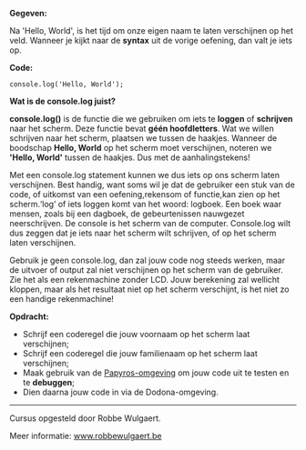 **Gegeven:**

Na 'Hello, World', is het tijd om onze eigen naam te laten verschijnen op het veld. 
Wanneer je kijkt naar de **syntax** uit de vorige oefening, dan valt je iets op. 

**Code:**

```
console.log('Hello, World'); 
```

**Wat is de console.log juist?**

**console.log()** is de functie die we gebruiken om iets te **loggen** of **schrijven** naar het scherm. Deze functie bevat **géén hoofdletters**. Wat we willen schrijven naar het scherm, plaatsen we tussen de haakjes. Wanneer de boodschap **Hello, World** op het scherm moet verschijnen, noteren we **'Hello, World'** tussen de haakjes. Dus met de aanhalingstekens! 

Met een console.log statement kunnen we dus iets op ons scherm laten verschijnen. Best handig, want soms wil je dat de gebruiker een stuk van de code, of uitkomst van een oefening,rekensom of functie,kan zien op het scherm.‘log’ of iets loggen komt van het woord: logboek. Een boek waar mensen, zoals bij een dagboek, de gebeurtenissen nauwgezet neerschrijven. De console is het scherm van de computer. Console.log wilt dus zeggen dat je iets naar het scherm wilt schrijven, of op het scherm laten verschijnen.

Gebruik je geen console.log, dan zal jouw code nog steeds werken, maar de uitvoer of output zal niet verschijnen op het scherm van de gebruiker. Zie het als een rekenmachine zonder LCD. Jouw berekening zal wellicht kloppen, maar als het resultaat niet op het scherm verschijnt, is het niet zo een handige rekenmachine! 


**Opdracht:**

* Schrijf een coderegel die jouw voornaam op het scherm laat verschijnen; 
* Schrijf een coderegel die jouw familienaam op het scherm laat verschijnen; 
* Maak gebruik van de [Papyros-omgeving](https://papyros.dodona.be/?locale=nl&language=JavaScript) om jouw code uit te testen en te **debuggen**; 
* Dien daarna jouw code in via de Dodona-omgeving. 



---
Cursus opgesteld door Robbe Wulgaert. 

Meer informatie: www.robbewulgaert.be
